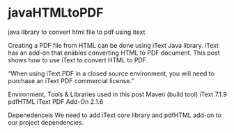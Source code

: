 # javaHTMLtoPDF
java library to convert html file to pdf using itext

Creating a PDF file from HTML can be done using iText Java library. iText has an add-on that enables converting HTML to PDF document. This post shows how to use iText to convert HTML to PDF.

“When using iText PDF in a closed source environment, you will need to purchase an iText PDF commercial license.”

Environment, Tools & Libraries used in this post
Maven (build tool)
iText 7.1.9
pdfHTML iText PDF Add-On 2.1.6

Depenedenceis
We need to add iText core library and pdfHTML add-on to our project dependencies.
